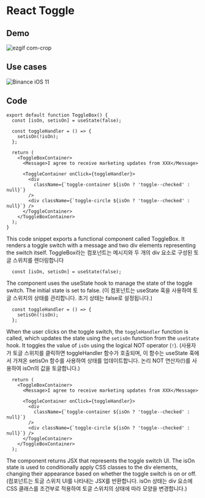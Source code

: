 # React Toggle

## Demo
![ezgif com-crop](https://github.com/saul-atomrigs/uiux-component-libraries/assets/82362278/571ac40c-0938-4fa1-ac24-2aed0b1053b7)

## Use cases
![Binance iOS 11](https://github.com/saul-atomrigs/uiux-component-libraries/assets/82362278/10324780-5761-4f97-9bc8-8c3be790fceb)

## Code
```
export default function ToggleBox() {
  const [isOn, setisOn] = useState(false);

  const toggleHandler = () => {
    setisOn(!isOn);
  };

  return (
    <ToggleBoxContainer>
      <Message>I agree to receive marketing updates from XXX</Message>

      <ToggleContainer onClick={toggleHandler}>
        <div
          className={`toggle-container ${isOn ? 'toggle--checked' : null}`}
        />
        <div className={`toggle-circle ${isOn ? 'toggle--checked' : null}`} />
      </ToggleContainer>
    </ToggleBoxContainer>
  );
}
```
This code snippet exports a functional component called ToggleBox. It renders a toggle switch with a message and two div elements representing the switch itself.
ToggleBox라는 컴포넌트는 메시지와 두 개의 div 요소로 구성된 토글 스위치를 렌더링합니다


```
  const [isOn, setisOn] = useState(false);
```
The component uses the useState hook to manage the state of the toggle switch. The initial state is set to false. (이 컴포넌트는 useState 훅을 사용하여 토글 스위치의 상태를 관리합니다. 초기 상태는 false로 설정됩니다.)

```
  const toggleHandler = () => {
    setisOn(!isOn);
  };
```
When the user clicks on the toggle switch, the `toggleHandler` function is called, which updates the state using the `setisOn` function from the `useState` hook. It toggles the value of `isOn` using the logical NOT operator (`!`). (사용자가 토글 스위치를 클릭하면 toggleHandler 함수가 호출되며, 이 함수는 useState 훅에서 가져온 setisOn 함수를 사용하여 상태를 업데이트합니다. 논리 NOT 연산자(!)를 사용하여 isOn의 값을 토글합니다.)

```
  return (
    <ToggleBoxContainer>
      <Message>I agree to receive marketing updates from XXX</Message>

      <ToggleContainer onClick={toggleHandler}>
        <div
          className={`toggle-container ${isOn ? 'toggle--checked' : null}`}
        />
        <div className={`toggle-circle ${isOn ? 'toggle--checked' : null}`} />
      </ToggleContainer>
    </ToggleBoxContainer>
  );
```
The component returns JSX that represents the toggle switch UI. The isOn state is used to conditionally apply CSS classes to the div elements, changing their appearance based on whether the toggle switch is on or off. (컴포넌트는 토글 스위치 UI를 나타내는 JSX를 반환합니다. isOn 상태는 div 요소에 CSS 클래스를 조건부로 적용하여 토글 스위치의 상태에 따라 모양을 변경합니다.)
